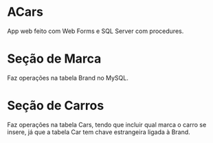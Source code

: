# ACars
App web feito com Web Forms e SQL Server com procedures.


# Seção de Marca
Faz operações na tabela Brand no MySQL.

# Seção de Carros
Faz operações na tabela Cars, tendo que incluir qual marca o carro se insere, já que a tabela Car tem chave estrangeira ligada à Brand.
